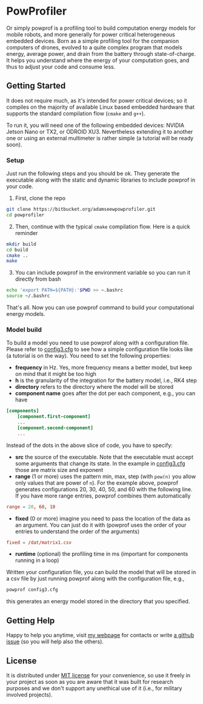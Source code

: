 
# PowProfiler

Or simply powprof is a profiling tool to build computation energy models for mobile robots, and more generally for power critical heterogeneous embedded devices. Born as a simple profiling tool for the companion computers of drones, evolved to a quite complex program that models energy, average power, and drain from the battery through state-of-charge. It helps you understand where the energy of your computation goes, and thus to adjust your code and consume less.

## Getting Started

It does not require much, as it's intended for power critical devices; so it compiles on the majority of available Linux based embedded hardware that supports the standard compilation flow (`cmake` and `g++`).

To run it, you will need one of the following embedded devices: NVIDIA Jetson Nano or TX2, or ODROID XU3. Nevertheless extending it to another one or using an external multimeter is rather simple (a tutorial will be ready soon).

### Setup
Just run the following steps and you should be ok. They generate the executable along with the static and dynamic libraries to include powprof in your code. 

1. First, clone the repo
```bash
git clone https://bitbucket.org/adamseewpowprofiler.git
cd powprofiler
```
2. Then, continue with the typical `cmake` compilation flow. Here is a quick reminder
```bash
mkdir build
cd build
cmake ..
make
```
3. You can include powprof in the environment variable so you can run it directly from bash
```bash
echo 'export PATH=${PATH}:'$PWD >> ~.bashrc
source ~/.bashrc
```

That's all. Now you can use powprof command to build your computational energy models.

### Model build

To build a model you need to use powprof along with a configuration file. Please refer to [config3.cfg](config3.cfg) to see how a simple configuration file looks like (a tutorial is on the way). You need to set the following properties:

* __frequency__ in Hz. Yes, more frequency means a better model, but keep on mind that it might be too high
* __h__ is the granularity of the integration for the battery model, i.e., RK4 step
* __directory__ refers to the directory where the model will be stored
* __component name__ goes after the dot per each component, e.g., you can have
```conf
[components]
    [component.first-component]
    ...
    [component.second-component]
    ...
```

Instead of the dots in the above slice of code, you have to specify:
* __src__ the source of the executable. Note that the executable must accept some arguments that change its state. In the example in [config3.cfg](config3.cfg) those are matrix size and exponent
* __range__ (1 or more) uses the pattern min, max, step (with `pow(n)` you allow only values that are power of `n`). For the example above, powprof generates configurations 20, 30, 40, 50, and 60 with the following line. If you have more range entries, powprof combines them automatically 
```conf
range = 20, 60, 10
```
* __fixed__ (0 or more) imagine you need to pass the location of the data as an argument. You can just do it with (powprof uses the order of your entries to understand the order of the arguments)
```conf
fixed = /dat/matrix1.csv
```
* __runtime__ (optional) the profiling time in ms (important for components running in a loop)

Written your configuration file, you can build the model that will be stored in a csv file by just running powprof along with the configuration file, e.g.,
```bash
powprof config3.cfg
```
this generates an energy model stored in the directory that you specified.

## Getting Help

Happy to help you anytime, visit [my webpage](https://adamseew.bitbucket.io) for contacts or write [a github issue](https://github.com/adamseew/powprofiler/issues) (so you will help also the others).

## License

It is distributed under [MIT license](LICENSE.md) for your convenience, so use it freely in your project as soon as you are aware that it was built for research purposes and we don't support any unethical use of it (i.e., for military involved projects).
